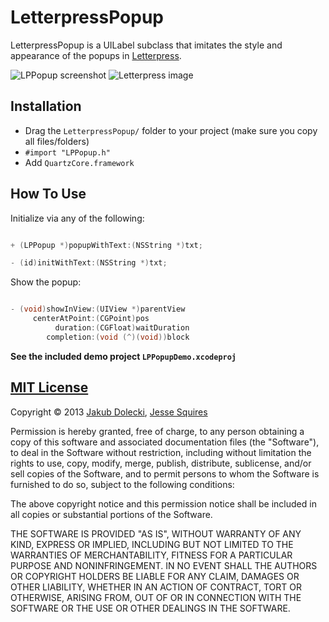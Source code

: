# LetterpressPopup

LetterpressPopup is a UILabel subclass that imitates the style and appearance of the popups in [Letterpress](http://www.atebits.com/letterpress/).

![LPPopup screenshot](https://raw.github.com/jessesquires/LetterpressPopup/master/Screenshots/screenshot.png)
![Letterpress image](http://i.imgur.com/Pbk42rO.png)

## Installation

* Drag the `LetterpressPopup/` folder to your project (make sure you copy all files/folders)
* `#import "LPPopup.h"`
* Add `QuartzCore.framework`

## How To Use

Initialize via any of the following:

````objective-c

+ (LPPopup *)popupWithText:(NSString *)txt;

- (id)initWithText:(NSString *)txt;

````

Show the popup:

````objective-c

- (void)showInView:(UIView *)parentView
     centerAtPoint:(CGPoint)pos
          duration:(CGFloat)waitDuration
        completion:(void (^)(void))block

````

**See the included demo project `LPPopupDemo.xcodeproj`**

## [MIT License](http://opensource.org/licenses/MIT)

Copyright &copy; 2013 [Jakub Dolecki](https://github.com/jdolecki), [Jesse Squires](https://github.com/jessesquires)

Permission is hereby granted, free of charge, to any person obtaining a copy of this software and associated documentation files (the "Software"), to deal in the Software without restriction, including without limitation the rights to use, copy, modify, merge, publish, distribute, sublicense, and/or sell copies of the Software, and to permit persons to whom the Software is furnished to do so, subject to the following conditions:

The above copyright notice and this permission notice shall be included in all copies or substantial portions of the Software.

THE SOFTWARE IS PROVIDED "AS IS", WITHOUT WARRANTY OF ANY KIND, EXPRESS OR IMPLIED, INCLUDING BUT NOT LIMITED TO THE WARRANTIES OF MERCHANTABILITY, FITNESS FOR A PARTICULAR PURPOSE AND NONINFRINGEMENT. IN NO EVENT SHALL THE AUTHORS OR COPYRIGHT HOLDERS BE LIABLE FOR ANY CLAIM, DAMAGES OR OTHER LIABILITY, WHETHER IN AN ACTION OF CONTRACT, TORT OR OTHERWISE, ARISING FROM, OUT OF OR IN CONNECTION WITH THE SOFTWARE OR THE USE OR OTHER DEALINGS IN THE SOFTWARE.
